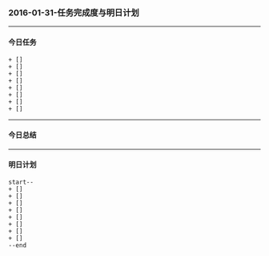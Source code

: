 ### 2016-01-31-任务完成度与明日计划

----------------------------------------------------------------------------------------------------------
#### 今日任务
    
    + [] 
    + [] 
    + [] 
    + [] 
    + [] 
    + [] 
    + [] 
    + [] 
    
----------------------------------------------------------------------------------------------------------
#### 今日总结


----------------------------------------------------------------------------------------------------------
#### 明日计划
    start--
    + [] 
    + [] 
    + [] 
    + [] 
    + [] 
    + [] 
    + [] 
    + [] 
    --end
